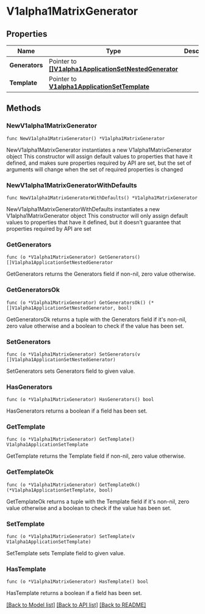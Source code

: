 # V1alpha1MatrixGenerator

## Properties

Name | Type | Description | Notes
------------ | ------------- | ------------- | -------------
**Generators** | Pointer to [**[]V1alpha1ApplicationSetNestedGenerator**](V1alpha1ApplicationSetNestedGenerator.md) |  | [optional] 
**Template** | Pointer to [**V1alpha1ApplicationSetTemplate**](V1alpha1ApplicationSetTemplate.md) |  | [optional] 

## Methods

### NewV1alpha1MatrixGenerator

`func NewV1alpha1MatrixGenerator() *V1alpha1MatrixGenerator`

NewV1alpha1MatrixGenerator instantiates a new V1alpha1MatrixGenerator object
This constructor will assign default values to properties that have it defined,
and makes sure properties required by API are set, but the set of arguments
will change when the set of required properties is changed

### NewV1alpha1MatrixGeneratorWithDefaults

`func NewV1alpha1MatrixGeneratorWithDefaults() *V1alpha1MatrixGenerator`

NewV1alpha1MatrixGeneratorWithDefaults instantiates a new V1alpha1MatrixGenerator object
This constructor will only assign default values to properties that have it defined,
but it doesn't guarantee that properties required by API are set

### GetGenerators

`func (o *V1alpha1MatrixGenerator) GetGenerators() []V1alpha1ApplicationSetNestedGenerator`

GetGenerators returns the Generators field if non-nil, zero value otherwise.

### GetGeneratorsOk

`func (o *V1alpha1MatrixGenerator) GetGeneratorsOk() (*[]V1alpha1ApplicationSetNestedGenerator, bool)`

GetGeneratorsOk returns a tuple with the Generators field if it's non-nil, zero value otherwise
and a boolean to check if the value has been set.

### SetGenerators

`func (o *V1alpha1MatrixGenerator) SetGenerators(v []V1alpha1ApplicationSetNestedGenerator)`

SetGenerators sets Generators field to given value.

### HasGenerators

`func (o *V1alpha1MatrixGenerator) HasGenerators() bool`

HasGenerators returns a boolean if a field has been set.

### GetTemplate

`func (o *V1alpha1MatrixGenerator) GetTemplate() V1alpha1ApplicationSetTemplate`

GetTemplate returns the Template field if non-nil, zero value otherwise.

### GetTemplateOk

`func (o *V1alpha1MatrixGenerator) GetTemplateOk() (*V1alpha1ApplicationSetTemplate, bool)`

GetTemplateOk returns a tuple with the Template field if it's non-nil, zero value otherwise
and a boolean to check if the value has been set.

### SetTemplate

`func (o *V1alpha1MatrixGenerator) SetTemplate(v V1alpha1ApplicationSetTemplate)`

SetTemplate sets Template field to given value.

### HasTemplate

`func (o *V1alpha1MatrixGenerator) HasTemplate() bool`

HasTemplate returns a boolean if a field has been set.


[[Back to Model list]](../README.md#documentation-for-models) [[Back to API list]](../README.md#documentation-for-api-endpoints) [[Back to README]](../README.md)


